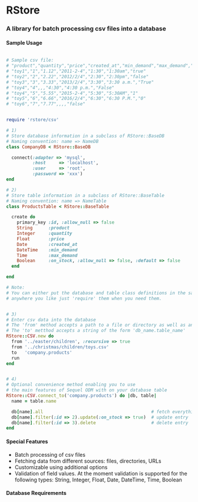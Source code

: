 # RStore 

### A library for batch processing csv files into a database 

#### Sample Usage

``` ruby

# Sample csv file:
# "product","quantity","price","created_at","min_demand","max_demand","on_stock"
# "toy1","1","1.12","2011-2-4","1:30","1:30am","true"
# "toy2","2","2.22","2012/2/4","2:30","2:30pm","false"
# "toy3","3","3.33","2013/2/4","3:30","3:30 a.m.","True"
# "toy4","4",,,"4:30","4:30 p.m.","False"
# "toy4","5","5.55","2015-2-4","5:30","5:30AM","1"
# "toy5","6","6.66","2016/2/4","6:30","6:30 P.M.","0"
# "toy6","7","7.77",,,,"false"


require 'rstore/csv'

# 1)
# Store database information in a subclass of RStore::BaseDB
# Naming convention: name => NameDB
class CompanyDB < RStore::BaseDB

  connect(:adapter => 'mysql', 
          :host     => 'localhost',
          :user     => 'root',
          :password => 'xxx')
end

# 2)
# Store table information in a subclass of RStore::BaseTable
# Naming convention: name => NameTable
class ProductsTable < RStore::BaseTable

  create do
    primary_key :id, :allow_null => false
    String      :product
    Integer     :quantity
    Float       :price
    Date        :created_at
    DateTime    :min_demand
    Time        :max_demand
    Boolean     :on_stock, :allow_null => false, :default => false
  end

end

# Note: 
# You can either put the database and table class definitions in the same file or store them 
# anywhere you like just 'require' them when you need them.


# 3) 
# Enter csv data into the database
# The 'from' method accepts a path to a file or directory as well as an URL.
# The 'to' metthod accepts a string of the form 'db_name.table_name'
RStore::CSV.new do
  from '../easter/children', :recursive => true
  from '../christmas/children/toys.csv'
  to   'company.products'
  run
end


# 4)
# Optional convenience method enabling you to use
# the main features of Sequel ODM with on your database table
RStore::CSV.connect_to('company.products') do |db, table|
  name = table.name

  db[name].all                                         # fetch everything (sample output below)
  db[name].filter(:id => 2).update(:on_stock => true)  # update entry
  db[name].filter(:id => 3).delete                     # delete entry
end

```
#### Special Features

* Batch processing of csv files
* Fetching data from different sources: files, directories, URLs
* Customizable using additional options
* Validation of field values. At the moment validation is supported for the following types:
  String, Integer, Float, Date, DateTime, Time, Boolean 

#### Database Requirements



